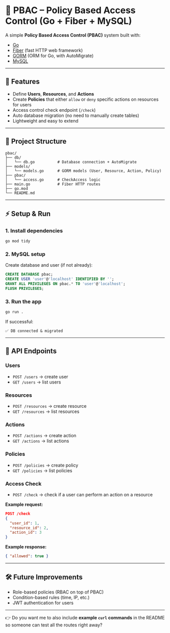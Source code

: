 # 🔐 PBAC – Policy Based Access Control (Go + Fiber + MySQL)

A simple **Policy Based Access Control (PBAC)** system built with:

* [Go](https://golang.org/)
* [Fiber](https://gofiber.io/) (fast HTTP web framework)
* [GORM](https://gorm.io/) (ORM for Go, with AutoMigrate)
* [MySQL](https://www.mysql.com/)

---

## 🚀 Features

* Define **Users**, **Resources**, and **Actions**
* Create **Policies** that either `allow` or `deny` specific actions on resources for users
* Access control check endpoint (`/check`)
* Auto database migration (no need to manually create tables)
* Lightweight and easy to extend

---

## 📂 Project Structure

```
pbac/
├── db/
│   └── db.go          # Database connection + AutoMigrate
├── models/
│   └── models.go      # GORM models (User, Resource, Action, Policy)
├── pbac/
│   └── access.go      # CheckAccess logic
├── main.go            # Fiber HTTP routes
├── go.mod
└── README.md
```

---

## ⚡ Setup & Run

### 1. Install dependencies

```bash
go mod tidy
```

### 2. MySQL setup

Create database and user (if not already):

```sql
CREATE DATABASE pbac;
CREATE USER 'user'@'localhost' IDENTIFIED BY '';
GRANT ALL PRIVILEGES ON pbac.* TO 'user'@'localhost';
FLUSH PRIVILEGES;
```

### 3. Run the app

```bash
go run .
```

If successful:

```
✅ DB connected & migrated
```

---

## 📡 API Endpoints

### Users

* `POST /users` → create user
* `GET /users` → list users

### Resources

* `POST /resources` → create resource
* `GET /resources` → list resources

### Actions

* `POST /actions` → create action
* `GET /actions` → list actions

### Policies

* `POST /policies` → create policy
* `GET /policies` → list policies

### Access Check

* `POST /check` → check if a user can perform an action on a resource

**Example request:**

```json
POST /check
{
  "user_id": 1,
  "resource_id": 2,
  "action_id": 3
}
```

**Example response:**

```json
{ "allowed": true }
```

---

## 🛠️ Future Improvements

* Role-based policies (RBAC on top of PBAC)
* Condition-based rules (time, IP, etc.)
* JWT authentication for users

---

👉 Do you want me to also include **example `curl` commands** in the README so someone can test all the routes right away?
